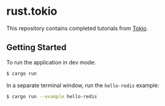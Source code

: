 # rust.tokio

This repository contains completed tutorials from [Tokio](https://tokio.rs/tokio/tutorial).

## Getting Started

To run the application in dev mode:

```bash
$ cargo run
```

In a separate terminal window, run the `hello-redis` example:

```bash
$ cargo run --example hello-redis
```
